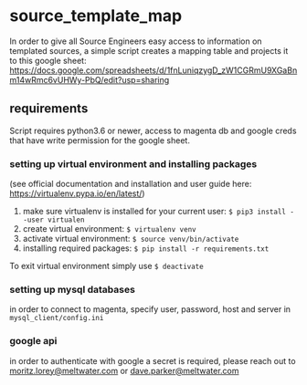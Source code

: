 # source_template_map
In order to give all Source Engineers easy access to information on templated sources, a simple script creates a mapping table and projects it to this google sheet: https://docs.google.com/spreadsheets/d/1fnLuniqzygD_zW1CGRmU9XGaBnm14wRmc6vUHWy-PbQ/edit?usp=sharing

## requirements
Script requires python3.6 or newer, access to magenta db and google creds that have write permission for the google sheet.

### setting up virtual environment and installing packages

(see official documentation and installation and user guide here: https://virtualenv.pypa.io/en/latest/)
1. make sure virtualenv is installed for your current user:
``$ pip3 install --user virtualen``
2. create virtual environment:
``$ virtualenv venv``
3. activate virtual environment:
``$ source venv/bin/activate``
4. installing required packages:
``$ pip install -r requirements.txt``

To exit virtual environment simply use ``$ deactivate``

### setting up mysql databases
in order to connect to magenta, specify user, password, host and server in ``mysql_client/config.ini``

### google api
in order to authenticate with google a secret is required, please reach out to moritz.lorey@meltwater.com or dave.parker@meltwater.com

